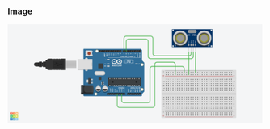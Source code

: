 ### Image

![image 1](https://github.com/anngithae/Microcontroller-/blob/main/ARDUINO/Tremendous.png)
